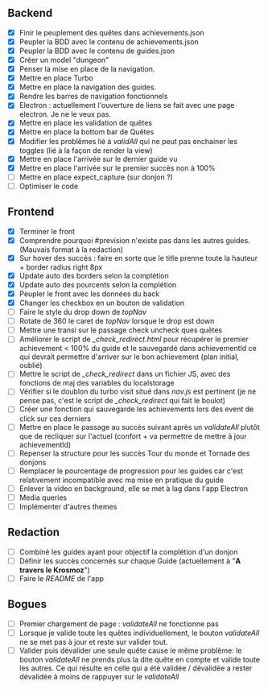 ## Backend

- [x] Finir le peuplement des quêtes dans achievements.json
- [x] Peupler la BDD avec le contenu de achievements.json
- [x] Peupler la BDD avec le contenu de guides.json
- [x] Créer un model "dungeon"
- [x] Penser la mise en place de la navigation.
- [x] Mettre en place Turbo
- [x] Mettre en place la navigation des guides.
- [x] Rendre les barres de navigation fonctionnels
- [x] Electron : actuellement l'ouverture de liens se fait avec une page electron. Je ne le veux pas.
- [x] Mettre en place les validation de quêtes
- [x] Mettre en place la bottom bar de Quêtes
- [x] Modifier les problêmes lié à _validAll_ qui ne peut pas enchainer les toggles (lié à la façon de render la view)
- [x] Mettre en place l'arrivée sur le dernier guide vu
- [x] Mettre en place l'arrivée sur le premier succès non à 100%
- [ ] Mettre en place expect_capture (sur donjon ?)
- [ ] Optimiser le code

## Frontend

- [x] Terminer le front
- [x] Comprendre pourquoi #prevision n'existe pas dans les autres guides. (Mauvais format à la redaction)
- [x] Sur hover des succès : faire en sorte que le title prenne toute la hauteur + border radius right 8px
- [x] Update auto des borders selon la complétion
- [x] Update auto des pourcents selon la complétion
- [x] Peupler le front avec les données du back
- [x] Changer les checkbox en un bouton de validation
- [ ] Faire le style du drop down de _topNav_
- [ ] Rotate de 360 le caret de _topNav_ lorsque le drop est down
- [ ] Mettre une transi sur le passage check uncheck ques quêtes
- [ ] Améliorer le script de *_check_redirect.html* pour récupérer le premier achievement < 100% du guide et le sauvegardé dans achievementId ce qui devrait permettre d'arriver sur le bon achievement (plan initial, oublié)
- [ ] Mettre le script de *_check_redirect* dans un fichier JS, avec des fonctions de maj des variables du localstorage
- [ ] Vérifier si le doublon du turbo visit situé dans _nav.js_ est pertinent (je ne pense pas, c'est le script de *_check_redirect* qui fait le boulot)
- [ ] Créer une fonction qui sauvegarde les achievements lors des event de click sur ces derniers
- [ ] Mettre en place le passage au succès suivant après un _validateAll_ plutôt que de recliquer sur l'actuel (confort + va permettre de mettre à jour achievementId)
- [ ] Repenser la structure pour les succès Tour du monde et Tornade des donjons
- [ ] Remplacer le pourcentage de progression pour les guides car c'est relativement incompatible avec ma mise en pratique du guide
- [ ] Enlever la video en background, elle se met à lag dans l'app Electron
- [ ] Media queries
- [ ] Implémenter d'autres themes

## Redaction

- [ ] Combiné les guides ayant pour objectif la complétion d'un donjon
- [ ] Définir les succès concernés sur chaque Guide (actuellement à "**A travers le Krosmoz**")
- [ ] Faire le _README_ de l'app

## Bogues

- [ ] Premier chargement de page : _validateAll_ ne fonctionne pas
- [ ] Lorsque je valide toute les quêtes individuellement, le bouton _validateAll_ ne se met pas à jour et reste sur valider tout.
- [ ] Valider puis dévalider une seule quête cause le même problême: le bouton _validateAll_ ne prends plus la dite quête en compte et valide toute les autres. Ce qui résulte en celle qui a été validée / dévalidée a rester dévalidée à moins de rappuyer sur le _validateAll_
